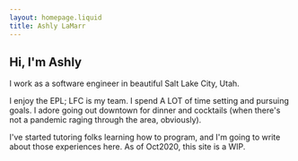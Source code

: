 ```yaml
---
layout: homepage.liquid
title: Ashly LaMarr
---
```


## Hi, I'm Ashly

I work as a software engineer in beautiful Salt Lake City, Utah.

I enjoy the EPL; LFC is my team.
I spend A LOT of time setting and pursuing goals.
I adore going out downtown for dinner and cocktails (when there's not a
 pandemic raging through the area, obviously).

I've started tutoring folks learning how to program, and I'm going to write
 about those experiences here.
As of Oct2020, this site is a WIP.
